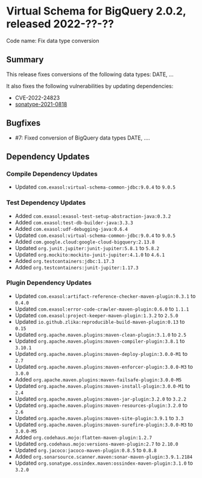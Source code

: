 # Virtual Schema for BigQuery 2.0.2, released 2022-??-??

Code name: Fix data type conversion

## Summary

This release fixes conversions of the following data types: DATE, ...

It also fixes the following vulnerabilities by updating dependencies:

* CVE-2022-24823
* [sonatype-2021-0818](https://ossindex.sonatype.org/vulnerability/sonatype-2021-0818)

## Bugfixes

* #7: Fixed conversion of BigQuery data types DATE, ....

## Dependency Updates

### Compile Dependency Updates

* Updated `com.exasol:virtual-schema-common-jdbc:9.0.4` to `9.0.5`

### Test Dependency Updates

* Added `com.exasol:exasol-test-setup-abstraction-java:0.3.2`
* Added `com.exasol:test-db-builder-java:3.3.3`
* Added `com.exasol:udf-debugging-java:0.6.4`
* Updated `com.exasol:virtual-schema-common-jdbc:9.0.4` to `9.0.5`
* Added `com.google.cloud:google-cloud-bigquery:2.13.8`
* Updated `org.junit.jupiter:junit-jupiter:5.8.1` to `5.8.2`
* Updated `org.mockito:mockito-junit-jupiter:4.1.0` to `4.6.1`
* Added `org.testcontainers:jdbc:1.17.3`
* Added `org.testcontainers:junit-jupiter:1.17.3`

### Plugin Dependency Updates

* Updated `com.exasol:artifact-reference-checker-maven-plugin:0.3.1` to `0.4.0`
* Updated `com.exasol:error-code-crawler-maven-plugin:0.6.0` to `1.1.1`
* Updated `com.exasol:project-keeper-maven-plugin:1.3.2` to `2.5.0`
* Updated `io.github.zlika:reproducible-build-maven-plugin:0.13` to `0.15`
* Updated `org.apache.maven.plugins:maven-clean-plugin:3.1.0` to `2.5`
* Updated `org.apache.maven.plugins:maven-compiler-plugin:3.8.1` to `3.10.1`
* Updated `org.apache.maven.plugins:maven-deploy-plugin:3.0.0-M1` to `2.7`
* Updated `org.apache.maven.plugins:maven-enforcer-plugin:3.0.0-M3` to `3.0.0`
* Added `org.apache.maven.plugins:maven-failsafe-plugin:3.0.0-M5`
* Updated `org.apache.maven.plugins:maven-install-plugin:3.0.0-M1` to `2.4`
* Updated `org.apache.maven.plugins:maven-jar-plugin:3.2.0` to `3.2.2`
* Updated `org.apache.maven.plugins:maven-resources-plugin:3.2.0` to `2.6`
* Updated `org.apache.maven.plugins:maven-site-plugin:3.9.1` to `3.3`
* Updated `org.apache.maven.plugins:maven-surefire-plugin:3.0.0-M3` to `3.0.0-M5`
* Added `org.codehaus.mojo:flatten-maven-plugin:1.2.7`
* Updated `org.codehaus.mojo:versions-maven-plugin:2.7` to `2.10.0`
* Updated `org.jacoco:jacoco-maven-plugin:0.8.5` to `0.8.8`
* Added `org.sonarsource.scanner.maven:sonar-maven-plugin:3.9.1.2184`
* Updated `org.sonatype.ossindex.maven:ossindex-maven-plugin:3.1.0` to `3.2.0`
